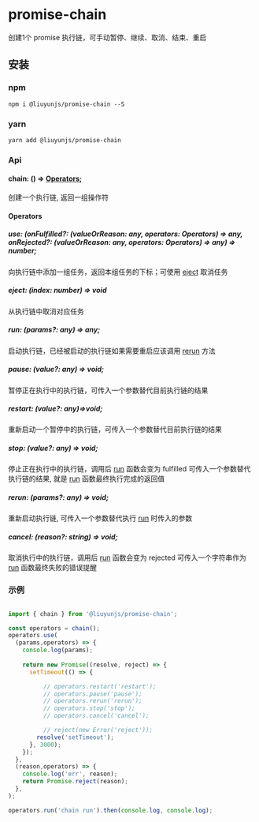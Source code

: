 # promise-chain
创建1个 promise 执行链，可手动暂停、继续、取消、结束、重启

## 安装
### npm
```shell
npm i @liuyunjs/promise-chain --S
```
### yarn
```shell
yarn add @liuyunjs/promise-chain
```

### Api
#### chain: () => <a href="#operators">Operators</a>;
创建一个执行链, 返回一组操作符

#### Operators

##### use: (onFulfilled?: (valueOrReason: any, operators: Operators) => any, onRejected?: (valueOrReason: any, operators: Operators) => any) => number;
向执行链中添加一组任务，返回本组任务的下标；可使用 <a href="#eject">eject</a> 取消任务
##### eject: (index: number) => void
从执行链中取消对应任务

##### run: (params?: any) => any;
启动执行链，已经被启动的执行链如果需要重启应该调用 <a href="#rerun">rerun</a> 方法
##### pause: (value?: any) => void;
暂停正在执行中的执行链，可传入一个参数替代目前执行链的结果
##### restart: (value?: any)=>void;
重新启动一个暂停中的执行链，可传入一个参数替代目前执行链的结果
##### stop: (value?: any) => void;
停止正在执行中的执行链，调用后 <a href="#run">run</a> 函数会变为 fulfilled 可传入一个参数替代执行链的结果, 就是 <a href="#run">run</a> 函数最终执行完成的返回值
##### rerun: (params?: any) => void;
重新启动执行链, 可传入一个参数替代执行 <a href="#run">run</a> 时传入的参数
##### cancel: (reason?: string) => void;
取消执行中的执行链，调用后 <a href="#run">run</a> 函数会变为 rejected 可传入一个字符串作为 <a href="#run">run</a> 函数最终失败的错误提醒


### 示例
```javascript

import { chain } from '@liuyunjs/promise-chain';

const operators = chain();
operators.use(
  (params,operators) => {
    console.log(params);
    
    return new Promise((resolve, reject) => {
      setTimeout(() => {

          // operators.restart('restart');
          // operators.pause('pause');
          // operators.rerun('rerun');
          // operators.stop('stop');
          // operators.cancel('cancel');

          // reject(new Error('reject'));
        resolve('setTimeout');
      }, 3000);
    });
  },
  (reason,operators) => {
    console.log('err', reason);
    return Promise.reject(reason);
  },
);

operators.run('chain run').then(console.log, console.log);

```

